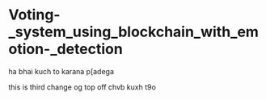 ﻿# Voting-_system_using_blockchain_with_emotion-_detection

 ha bhai kuch to karana p[adega

 this is  third change og top off chvb
  kuxh t9o 
